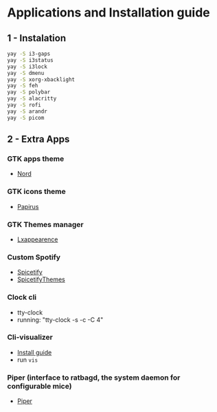 # Applications and Installation guide

## 1 - Instalation

``` bash
yay -S i3-gaps
yay -S i3status
yay -S i3lock
yay -S dmenu
yay -S xorg-xbacklight
yay -S feh
yay -S polybar
yay -S alacritty 
yay -S rofi
yay -S arandr
yay -S picom
```

## 2 - Extra Apps

### GTK apps theme
* [Nord](https://www.gnome-look.org/p/1267246/)

### GTK icons theme
* [Papirus](https://github.com/PapirusDevelopmentTeam/papirus-icon-theme#papirus-installer)

### GTK Themes manager
*  [Lxappearence](https://archlinux.org/packages/community/x86_64/lxappearance/)

### Custom Spotify
* [Spicetify](https://github.com/khanhas/spicetify-cli)
* [SpicetifyThemes](https://github.com/morpheusthewhite/spicetify-themes)

### Clock cli
* tty-clock
* running: "tty-clock -s -c -C 4"

### Cli-visualizer
* [Install guide](https://github.com/dpayne/cli-visualizer)
* run ```vis```

### Piper (interface to ratbagd, the system daemon for configurable mice)
* [Piper](https://aur.archlinux.org/packages/piper-git/)
